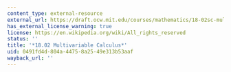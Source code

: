 ```yaml
---
content_type: external-resource
external_url: https://draft.ocw.mit.edu/courses/mathematics/18-02sc-multivariable-calculus-fall-2010
has_external_license_warning: true
license: https://en.wikipedia.org/wiki/All_rights_reserved
status: ''
title: '*18.02 Multivariable Calculus*'
uid: 0491fd4d-804a-4475-8a25-49e313b53aaf
wayback_url: ''
---
```

